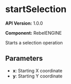 # startSelection

**API Version:** 1.0.0

**Component:** RebelENGINE

Starts a selection operation

## Parameters

- **x**: Starting X coordinate
- **y**: Starting Y coordinate

